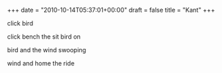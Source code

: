 +++
date = "2010-10-14T05:37:01+00:00"
draft = false
title = "Kant"
+++
<p>click bird</p>&#13;
<p>click bench the sit bird on</p>&#13;
<p>bird and the wind swooping</p>&#13;
<p>wind and home the ride</p> 
